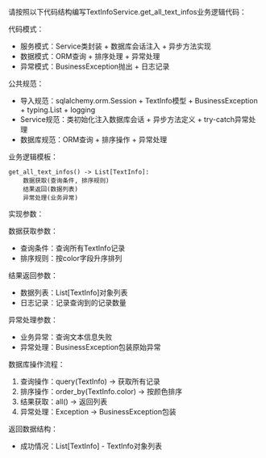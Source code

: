 请按照以下代码结构编写TextInfoService.get_all_text_infos业务逻辑代码：

代码模式：
- 服务模式：Service类封装 + 数据库会话注入 + 异步方法实现
- 数据模式：ORM查询 + 排序处理 + 异常处理
- 异常模式：BusinessException抛出 + 日志记录

公共规范：
- 导入规范：sqlalchemy.orm.Session + TextInfo模型 + BusinessException + typing.List + logging
- Service规范：类初始化注入数据库会话 + 异步方法定义 + try-catch异常处理
- 数据库规范：ORM查询 + 排序操作 + 异常处理

业务逻辑模板：
```
get_all_text_infos() -> List[TextInfo]:
    数据获取(查询条件, 排序规则)
    结果返回(数据列表)
    异常处理(业务异常)
```

实现参数：

数据获取参数：
- 查询条件：查询所有TextInfo记录
- 排序规则：按color字段升序排列

结果返回参数：
- 数据列表：List[TextInfo]对象列表
- 日志记录：记录查询到的记录数量

异常处理参数：
- 业务异常：查询文本信息失败
- 异常处理：BusinessException包装原始异常

数据库操作流程：
1. 查询操作：query(TextInfo) → 获取所有记录
2. 排序操作：order_by(TextInfo.color) → 按颜色排序
3. 结果获取：all() → 返回列表
4. 异常处理：Exception → BusinessException包装

返回数据结构：
- 成功情况：List[TextInfo] - TextInfo对象列表